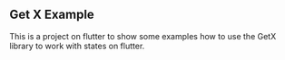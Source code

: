 ## Get X Example
This is a project on flutter to show some examples how to use
the GetX library to work with states on flutter.